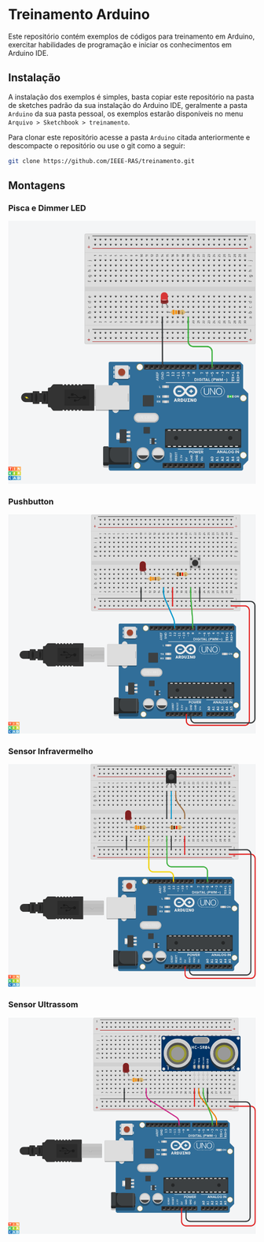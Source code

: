 # Treinamento Arduino

Este repositório contém exemplos de códigos para treinamento em Arduino, exercitar habilidades de programação e iniciar os conhecimentos em Arduino IDE.

## Instalação

A instalação dos exemplos é simples, basta copiar este repositório na pasta de sketches padrão da sua instalação do Arduino IDE, geralmente a pasta `Arduino` da sua pasta pessoal, os exemplos estarão disponíveis no menu `Arquivo > Sketchbook > treinamento`.

Para clonar este repositório acesse a pasta `Arduino` citada anteriormente e descompacte o repositório ou use o git como a seguir:

```bash
git clone https://github.com/IEEE-RAS/treinamento.git
```

## Montagens

### Pisca e Dimmer LED

![montagem led](/img/montagem_LED.png)

### Pushbutton

![montagem botão](/img/montagem_pushbutton.png)

### Sensor Infravermelho

![montagem IR](/img/montagem_infravermelho.png)

### Sensor Ultrassom

![montagem ultrassom](/img/montagem_ultrassom.png)